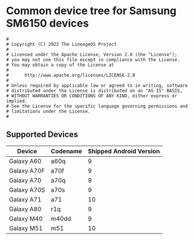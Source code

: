 # Common device tree for Samsung SM6150 devices

```
#
# Copyright (C) 2023 The LineageOS Project
#
# Licensed under the Apache License, Version 2.0 (the "License");
# you may not use this file except in compliance with the License.
# You may obtain a copy of the License at
#
#      http://www.apache.org/licenses/LICENSE-2.0
#
# Unless required by applicable law or agreed to in writing, software
# distributed under the License is distributed on an "AS IS" BASIS,
# WITHOUT WARRANTIES OR CONDITIONS OF ANY KIND, either express or implied.
# See the License for the specific language governing permissions and
# limitations under the License.
#
```

## Supported Devices
|     Device    | Codename |     Shipped Android Version    |
|----------|----------|----------|
| Galaxy A60 | a60q | 9 |
| Galaxy A70F | a70f | 9 |
| Galaxy A70 | a70q | 9 |
| Galaxy A70S | a70s | 9 |
| Galaxy A71 | a71 | 10 |
| Galaxy A80 | r1q | 9 |
| Galaxy M40 | m40dd | 9 |
| Galaxy M51 | m51 | 10 |
